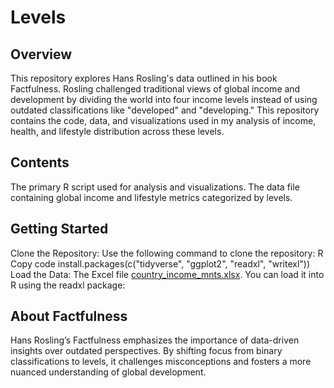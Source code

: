 # Levels

## Overview
This repository explores Hans Rosling's data outlined in his book Factfulness. Rosling challenged traditional views of global income and development by dividing the world into four income levels instead of using outdated classifications like "developed" and "developing." This repository contains the code, data, and visualizations used in my analysis of income, health, and lifestyle distribution across these levels.

## Contents
The primary R script used for analysis and visualizations.
The data file containing global income and lifestyle metrics categorized by levels.

## Getting Started
Clone the Repository: Use the following command to clone the repository:
R
Copy code
install.packages(c("tidyverse", "ggplot2", "readxl", "writexl"))
Load the Data: The Excel file [country_income_mnts.xlsx](country_income_mnts.xlsx). You can load it into R using the readxl package:


## About Factfulness
Hans Rosling’s Factfulness emphasizes the importance of data-driven insights over outdated perspectives. By shifting focus from binary classifications to levels, it challenges misconceptions and fosters a more nuanced understanding of global development.
